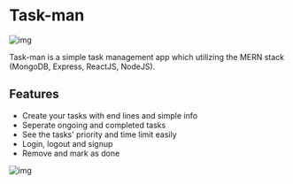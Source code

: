 # Task-man 

![img](https://i.imgyukle.com/2019/11/23/RxjPkG.png)

Task-man is a simple task management app which utilizing the MERN stack (MongoDB, Express, ReactJS, NodeJS).





## Features
* Create your tasks with end lines and simple info
* Seperate ongoing and completed tasks
* See the tasks' priority and time limit easily
* Login, logout and signup 
* Remove and mark as done


![img](https://i.imgyukle.com/2019/11/23/RxjJZc.png)
